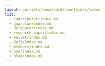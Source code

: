 ```yaml
---
layout: partials/home/cards/container/index
list:
  - contributor/index.md
  - guardian/index.md
  - delegator/index.md
  - research-paper/index.md
  - wallet/index.md
  - defi/index.md
  - members/index.md
  - pos/index.md
  - blog/index.md
---
```

